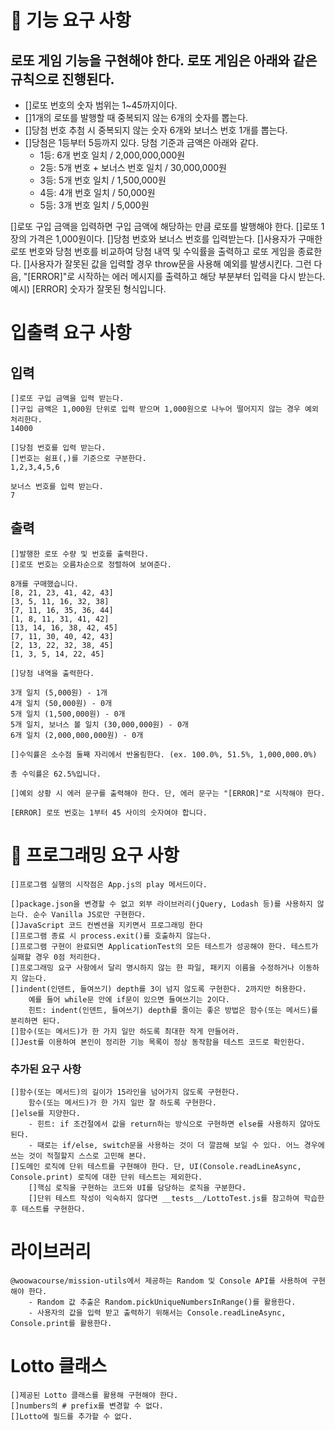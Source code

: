# 🚀 기능 요구 사항

## 로또 게임 기능을 구현해야 한다. 로또 게임은 아래와 같은 규칙으로 진행된다.

- []로또 번호의 숫자 범위는 1~45까지이다.
- []1개의 로또를 발행할 때 중복되지 않는 6개의 숫자를 뽑는다.
- []당첨 번호 추첨 시 중복되지 않는 숫자 6개와 보너스 번호 1개를 뽑는다.
- []당첨은 1등부터 5등까지 있다. 당첨 기준과 금액은 아래와 같다.
  - 1등: 6개 번호 일치 / 2,000,000,000원
  - 2등: 5개 번호 + 보너스 번호 일치 / 30,000,000원
  - 3등: 5개 번호 일치 / 1,500,000원
  - 4등: 4개 번호 일치 / 50,000원
  - 5등: 3개 번호 일치 / 5,000원

[]로또 구입 금액을 입력하면 구입 금액에 해당하는 만큼 로또를 발행해야 한다.
[]로또 1장의 가격은 1,000원이다.
[]당첨 번호와 보너스 번호를 입력받는다.
[]사용자가 구매한 로또 번호와 당첨 번호를 비교하여 당첨 내역 및 수익률을 출력하고 로또 게임을 종료한다.
[]사용자가 잘못된 값을 입력할 경우 throw문을 사용해 예외를 발생시킨다. 그런 다음, "[ERROR]"로 시작하는 에러 메시지를 출력하고 해당 부분부터 입력을 다시 받는다. 예시) [ERROR] 숫자가 잘못된 형식입니다.

# 입출력 요구 사항

## 입력

    []로또 구입 금액을 입력 받는다.
    []구입 금액은 1,000원 단위로 입력 받으며 1,000원으로 나누어 떨어지지 않는 경우 예외 처리한다.
    14000

    []당첨 번호를 입력 받는다.
    []번호는 쉼표(,)를 기준으로 구분한다.
    1,2,3,4,5,6

    보너스 번호를 입력 받는다.
    7

## 출력

    []발행한 로또 수량 및 번호를 출력한다.
    []로또 번호는 오름차순으로 정렬하여 보여준다.

    8개를 구매했습니다.
    [8, 21, 23, 41, 42, 43]
    [3, 5, 11, 16, 32, 38]
    [7, 11, 16, 35, 36, 44]
    [1, 8, 11, 31, 41, 42]
    [13, 14, 16, 38, 42, 45]
    [7, 11, 30, 40, 42, 43]
    [2, 13, 22, 32, 38, 45]
    [1, 3, 5, 14, 22, 45]

    []당첨 내역을 출력한다.

    3개 일치 (5,000원) - 1개
    4개 일치 (50,000원) - 0개
    5개 일치 (1,500,000원) - 0개
    5개 일치, 보너스 볼 일치 (30,000,000원) - 0개
    6개 일치 (2,000,000,000원) - 0개

    []수익률은 소수점 둘째 자리에서 반올림한다. (ex. 100.0%, 51.5%, 1,000,000.0%)

    총 수익률은 62.5%입니다.

    []예외 상황 시 에러 문구를 출력해야 한다. 단, 에러 문구는 "[ERROR]"로 시작해야 한다.

    [ERROR] 로또 번호는 1부터 45 사이의 숫자여야 합니다.

# 🎯 프로그래밍 요구 사항

    []프로그램 실행의 시작점은 App.js의 play 메서드이다.

    []package.json을 변경할 수 없고 외부 라이브러리(jQuery, Lodash 등)를 사용하지 않는다. 순수 Vanilla JS로만 구현한다.
    []JavaScript 코드 컨벤션을 지키면서 프로그래밍 한다
    []프로그램 종료 시 process.exit()를 호출하지 않는다.
    []프로그램 구현이 완료되면 ApplicationTest의 모든 테스트가 성공해야 한다. 테스트가 실패할 경우 0점 처리한다.
    []프로그래밍 요구 사항에서 달리 명시하지 않는 한 파일, 패키지 이름을 수정하거나 이동하지 않는다.
    []indent(인덴트, 들여쓰기) depth를 3이 넘지 않도록 구현한다. 2까지만 허용한다.
        예를 들어 while문 안에 if문이 있으면 들여쓰기는 2이다.
        힌트: indent(인덴트, 들여쓰기) depth를 줄이는 좋은 방법은 함수(또는 메서드)를 분리하면 된다.
    []함수(또는 메서드)가 한 가지 일만 하도록 최대한 작게 만들어라.
    []Jest를 이용하여 본인이 정리한 기능 목록이 정상 동작함을 테스트 코드로 확인한다.

### 추가된 요구 사항

    []함수(또는 메서드)의 길이가 15라인을 넘어가지 않도록 구현한다.
        함수(또는 메서드)가 한 가지 일만 잘 하도록 구현한다.
    []else를 지양한다.
        - 힌트: if 조건절에서 값을 return하는 방식으로 구현하면 else를 사용하지 않아도 된다.
        - 때로는 if/else, switch문을 사용하는 것이 더 깔끔해 보일 수 있다. 어느 경우에 쓰는 것이 적절할지 스스로 고민해 본다.
    []도메인 로직에 단위 테스트를 구현해야 한다. 단, UI(Console.readLineAsync, Console.print) 로직에 대한 단위 테스트는 제외한다.
        []핵심 로직을 구현하는 코드와 UI를 담당하는 로직을 구분한다.
        []단위 테스트 작성이 익숙하지 않다면 __tests__/LottoTest.js를 참고하여 학습한 후 테스트를 구현한다.

# 라이브러리

    @woowacourse/mission-utils에서 제공하는 Random 및 Console API를 사용하여 구현해야 한다.
        - Random 값 추출은 Random.pickUniqueNumbersInRange()를 활용한다.
        - 사용자의 값을 입력 받고 출력하기 위해서는 Console.readLineAsync, Console.print를 활용한다.

# Lotto 클래스

    []제공된 Lotto 클래스를 활용해 구현해야 한다.
    []numbers의 # prefix를 변경할 수 없다.
    []Lotto에 필드를 추가할 수 없다.
